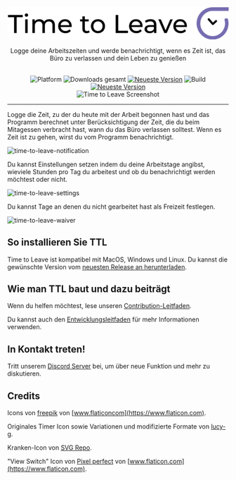 <div align="center">
  <img src="../assets/timetoleave.png" alt="Time to Leave Logo">

  <p>Logge deine Arbeitszeiten und werde benachrichtigt, wenn es Zeit ist, das Büro zu verlassen und dein Leben zu genießen</p>

  <br/>

<img src="https://img.shields.io/badge/platforms-Windows%20%7C%20MacOS%20%7C%20Linux-green" alt="Platform">
<img src="https://img.shields.io/github/downloads/thamara/time-to-leave/total" alt="Downloads gesamt">
<a href="https://github.com/thamara/time-to-leave/releases/tag/v.1.5.5"><img src="https://img.shields.io/github/v/release/thamara/time-to-leave" alt="Neueste Version"></a>
<img src="https://img.shields.io/github/workflow/status/thamara/time-to-leave/Code%20Coverage" alt="Build">
<a href="http://makeapullrequest.com/"><img src="https://img.shields.io/badge/PRs-welcome-purple" alt="Neueste Version"></a>

   <br/>

  <img src="https://user-images.githubusercontent.com/3754225/94519528-4e549900-0248-11eb-8872-b6fb2d47f43c.jpg" alt="Time to Leave Screenshot">

  <br/>

</div>

---

Logge die Zeit, zu der du heute mit der Arbeit begonnen hast und das Programm berechnet unter Berücksichtigung der Zeit, die du beim Mitagessen verbracht hast, wann du das Büro verlassen solltest. Wenn es Zeit ist zu gehen, wirst du vom Programm benachrichtigt.

![time-to-leave-notification](https://user-images.githubusercontent.com/3754225/94519526-4dbc0280-0248-11eb-9738-ffae936cfa4a.jpg)


Du kannst Einstellungen setzen indem du deine Arbeitstage angibst, wieviele Stunden pro Tag du arbeitest und ob du benachrichtigt werden möchtest oder nicht.

![time-to-leave-settings](https://user-images.githubusercontent.com/3754225/94519531-4eed2f80-0248-11eb-9303-78f9abe69201.jpg)

Du kannst Tage an denen du nicht gearbeitet hast als Freizeit festlegen.

![time-to-leave-waiver](https://user-images.githubusercontent.com/3754225/94762058-4e79a380-03c4-11eb-8f28-1c480dbf8b5c.png)

## So installieren Sie TTL

Time to Leave ist kompatibel mit MacOS, Windows und Linux. Du kannst die gewünschte Version vom [neuesten Release an herunterladen](https://github.com/thamara/time-to-leave/releases/tag/v.1.5.5).

## Wie man TTL baut und dazu beiträgt

Wenn du helfen möchtest, lese unseren [Contribution-Leitfaden](../CONTRIBUTING.md).

Du kannst auch den [Entwicklungsleitfaden](../DEVELOPMENT.md) für mehr Informationen verwenden.


## In Kontakt treten!
Tritt unserem [Discord Server](https://discord.gg/P3KkEF5) bei, um über neue Funktion und mehr zu diskutieren.

## Credits


Icons von [freepik](https://www.flaticon.com/authors/freepik) von [www.flaticoncom](https://www.flaticon.com).

Originales Timer Icon sowie Variationen und modifizierte Formate von [lucy-g](https://icon-icons.com/icon/timer/121243).

Kranken-Icon von [SVG Repo](https://www.svgrepo.com/svg/271898/sick).

"View Switch" Icon von [Pixel perfect](https://www.flaticon.com/authors/pixel-perfect) von [www.flaticon.com](https://www.flaticon.com).
